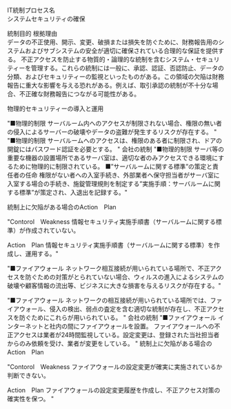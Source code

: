 IT統制プロセス名		
システムセキュリティの確保		
		
統制目的	根拠理由	
データの不正使用、開示、変更、破損または損失を防ぐために、財務報告用のシステムおよびサブシステムの安全が適切に確保されている合理的な保証を提供する。 	不正アクセスを防止する物質的・論理的な統制を含むシステム・セキュリティーを管理する。これらの統制には一般に、承認、認証、否認防止、データの分類、およびセキュリティーの監視といったものがある。この領域の欠陥は財務報告に重大な影響を与える恐れがある。例えば、取引承認の統制が不十分な場合、不正確な財務報告につながる可能性がある。 	

物理的セキュリティーの導入と運用

"■物理的制限
サーバルーム内へのアクセスが制限されない場合、権限の無い者の侵入によるサーバーの破壊やデータの盗難が発生するリスクが存在する。
"
"■物理的制限
サーバルームへのアクセスは、権限のある者に制限され、ドアの開錠にはパスワード認証を必要とする。 "
会社の統制
"■物理的制限
サーバ等の重要な機器の設置場所であるサーバ室は、適切な者のみアクセスできる環境にするために物理的に制限されている。
■”サーバルームに関する標準”の策定と責任者の任命
権限がない者への入室手続き、外部業者へ保守担当者がサーバ室に入室する場合の手続き、施錠管理規則を制定する”実施手順：サーバルームに関する標準”が策定され、入退出を記録する。"

統制上に欠陥がある場合のAction　Plan

"Contorol　Weakness
情報セキュリティ実施手順書（サーバルームに関する標準）が作成されていない。

Action　Plan
情報セキュリティ実施手順書（サーバルームに関する標準）を作成し、運用する。"

"■ファイアウォール
ネットワーク相互接続が用いられている場所で、不正アクセスを防ぐための対策がとられていない場合、ウィルスの進入によるシステムの破壊や顧客情報の流出等、ビジネスに大きな損害を与えるリスクが存在する。"

"■ファイアウォール
ネットワークの相互接続が用いられている場所では、ファイアウォール、侵入の検出、弱点の査定を含む適切な統制が存在し、不正アクセスを防ぐためにこれらが用いられている。 "
会社の統制
"■ファイアウォール
インターネットと社内の間にファイアウォールを設置。
ファイアウォールへの不正アクセスは業者が24時間監視している。設定変更は、登録された当社担当者からのみ依頼を受け、業者が変更をしている。
"
統制上に欠陥がある場合のAction　Plan

"Contorol　Weakness
ファイアウォールの設定変更が確実に実施されているか判断できない。

Action　Plan
ファイアウォールの設定変更履歴を作成し、不正アクセス対策の確実性を保つ。
"
